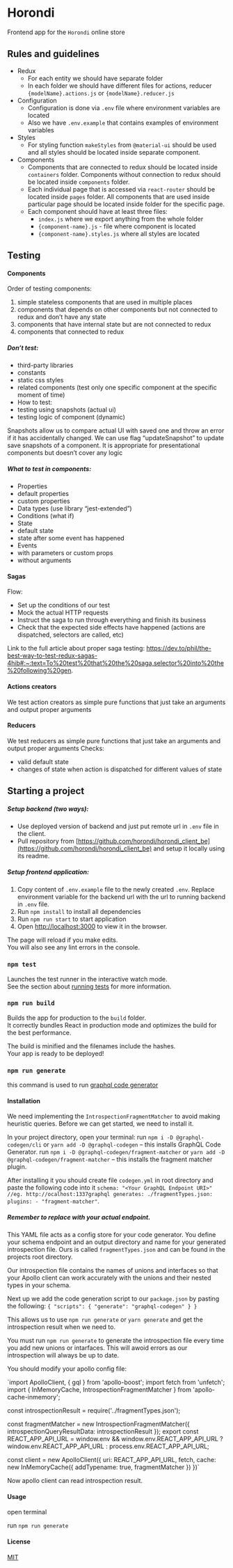 # Horondi

Frontend app for the `Horondi` online store

## Rules and guidelines

- Redux
  - For each entity we should have separate folder
  - In each folder we should have different files for actions, reducer
    `{modelName}.actions.js` or `{modelName}.reducer.js`
- Configuration
  - Configuration is done via `.env` file where environment
    variables are located
  - Also we have `.env.example` that contains examples of environment
    variables
- Styles
  - For styling function `makeStyles` from `@material-ui`
    should be used and all styles should be located inside separate
    component.
- Components
  - Components that are connected to redux should be located inside
    `containers` folder. Components without connection to redux should
    be located inside `components` folder.
  - Each individual page that is accessed via `react-router`
    should be located inside `pages` folder. All components
    that are used inside particular page should be located inside
    folder for the specific page.
  - Each component should have at least three files:
    - `index.js` where we export anything from the whole folder
    - `{component-name}.js` - file where component is located
    - `{component-name}.styles.js` where all styles are located

## Testing

#### Components

Order of testing components:

1. simple stateless components that are used in multiple places
2. components that depends on other components but not connected to redux and don’t have any state
3. components that have internal state but are not connected to redux
4. components that connected to redux

##### Don’t test:

- third-party libraries
- constants
- static css styles
- related components (test only one specific component at the specific moment of time)
- How to test:
- testing using snapshots (actual ui)
- testing logic of component (dynamic)

Snapshots allow us to compare actual UI with saved one and throw an error if it has accidentally changed. We can use flag “updateSnapshot” to update save snapshots of a component.
It is appropriate for presentational components but doesn’t cover any logic

##### What to test in components:

- Properties
- default properties
- custom properties
- Data types (use library “jest-extended”)
- Conditions (what if)
- State
- default state
- state after some event has happened
- Events
- with parameters or custom props
- without arguments

#### Sagas

Flow:

- Set up the conditions of our test
- Mock the actual HTTP requests
- Instruct the saga to run through everything and finish its business
- Check that the expected side effects have happened (actions are dispatched, selectors are called, etc)

Link to the full article about proper saga testing: https://dev.to/phil/the-best-way-to-test-redux-sagas-4hib#:~:text=To%20test%20that%20the%20saga,selector%20into%20the%20following%20gen.

#### Actions creators

We test action creators as simple pure functions that just take an arguments and output proper arguments

#### Reducers

We test reducers as simple pure functions that just take an arguments and output proper arguments
Checks:

- valid default state
- changes of state when action is dispatched for different values of state

## Starting a project

##### Setup backend (two ways):

- Use deployed version of backend and just put remote url in `.env` file in the client.
- Pull repository from [https://github.com/horondi/horondi_client_be](https://github.com/horondi/horondi_client_be)
  and setup it locally using its readme.

##### Setup frontend application:

1. Copy content of `.env.example` file to the newly created `.env`.
   Replace environment variable for the backend url with the url to running backend in `.env` file.
2. Run `npm install` to install all dependencies
3. Run `npm run start` to start application
4. Open [http://localhost:3000](http://localhost:3000) to view it in the browser.

The page will reload if you make edits.<br />
You will also see any lint errors in the console.

### `npm test`

Launches the test runner in the interactive watch mode.<br />
See the section about [running tests](https://facebook.github.io/create-react-app/docs/running-tests) for more information.

### `npm run build`

Builds the app for production to the `build` folder.<br />
It correctly bundles React in production mode and optimizes the build for the best performance.

The build is minified and the filenames include the hashes.<br />
Your app is ready to be deployed!

### `npm run generate`

this command is used to run [graphql code generator](https://graphql-code-generator.com)

#### Installation

We need implementing the `IntrospectionFragmentMatcher` to avoid making heuristic queries. Before we can get started, we need to install it.

In your project directory, open your terminal:
run `npm i -D @graphql-codegen/cli` or `yarn add -D @graphql-codegen` – this installs GraphQL Code Generator.
run `npm i -D @graphql-codegen/fragment-matcher` or `yarn add -D @graphql-codegen/fragment-matcher` – this installs the fragment matcher plugin.

After installing it you should create file `codegen.yml` in root directory and paste the following code into it
`schema: "<Your GraphQL Endpoint URI>" //eg. http://ocalhost:1337graphql generates: ./fragmentTypes.json: plugins: - "fragment-matcher"`.

##### Remember to replace <Your GraphQL Endpoint URI> with your actual endpoint.

This YAML file acts as a config store for your code generator. You define your schema endpoint and an output directory and name for your generated introspection file. Ours is called `fragmentTypes.json` and can be found in the projects root directory.

Our introspection file contains the names of unions and interfaces so that your Apollo client can work accurately with the unions and their nested types in your schema.

Next up we add the code generation script to our `package.json` by pasting the following:
`{ "scripts": { "generate": "graphql-codegen" } }`

This allows us to use `npm run generate` or `yarn generate` and get the introspection result when we need to.

You must run `npm run generate` to generate the introspection file every time you add new unions or intarfaces. This will awoid errors as our introspection will always be up to date.

You should modify your apollo config file:

`import ApolloClient, { gql } from 'apollo-boost';
import fetch from 'unfetch';
import {
InMemoryCache,
IntrospectionFragmentMatcher
} from 'apollo-cache-inmemory';

const introspectionResult = require('../fragmentTypes.json');

const fragmentMatcher = new IntrospectionFragmentMatcher({
introspectionQueryResultData: introspectionResult
});
export const REACT_APP_API_URL =
window.env && window.env.REACT_APP_API_URL
? window.env.REACT_APP_API_URL
: process.env.REACT_APP_API_URL;

const client = new ApolloClient({
uri: REACT_APP_API_URL,
fetch,
cache: new InMemoryCache({
addTypename: true,
fragmentMatcher
})
})`

Now apollo client can read introspection result.

#### Usage

open terminal

run `npm run generate`

#### License

[MIT](https://choosealicense.com/licenses/mit/)

```

```
